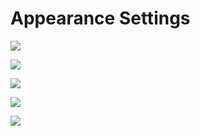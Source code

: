 # Appearance Settings

![](https://i.imgur.com/AweUy5x.png)



![](https://i.imgur.com/gmdb0VH.png)

![](https://i.imgur.com/ng5Pzut.png)




![](https://i.imgur.com/UjXt9a5.png)





![](https://i.imgur.com/CvHw78g.png)